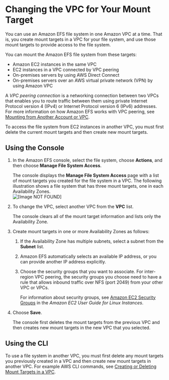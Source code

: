 # Changing the VPC for Your Mount Target<a name="manage-fs-access-change-vpc"></a>

You can use an Amazon EFS file system in one Amazon VPC at a time\. That is, you create mount targets in a VPC for your file system, and use those mount targets to provide access to the file system\.

You can mount the Amazon EFS file system from these targets: 
+ Amazon EC2 instances in the same VPC
+ EC2 instances in a VPC connected by VPC peering
+ On\-premises servers by using AWS Direct Connect
+ On\-premises servers over an AWS virtual private network \(VPN\) by using Amazon VPC 

A *VPC peering connection* is a networking connection between two VPCs that enables you to route traffic between them using private Internet Protocol version 4 \(IPv4\) or Internet Protocol version 6 \(IPv6\) addresses\. For more information on how Amazon EFS works with VPC peering, see [Mounting from Another Account or VPC](manage-fs-access-vpc-peering.md)\.

To access the file system from EC2 instances in another VPC, you must first delete the current mount targets and then create new mount targets\. 

## Using the Console<a name="manage-fs-access-change-vpc-using-console"></a>

1. In the Amazon EFS console, select the file system, choose **Actions**, and then choose **Manage File System Access**\. 

   The console displays the **Manage File System Access** page with a list of mount targets you created for the file system in a VPC\. The following illustration shows a file system that has three mount targets, one in each Availability Zones\.  
![\[Image NOT FOUND\]](http://docs.aws.amazon.com/efs/latest/ug/images/manage-fs-05.png)

1. To change the VPC, select another VPC from the **VPC** list\.

   The console clears all of the mount target information and lists only the Availability Zone\. 

1. Create mount targets in one or more Availability Zones as follows:

   1. If the Availability Zone has multiple subnets, select a subnet from the **Subnet** list\.

   1. Amazon EFS automatically selects an available IP address, or you can provide another IP address explicitly\.

   1. Choose the security groups that you want to associate\. For inter\-region VPC peering, the security groups you choose need to have a rule that allows inbound traffic over NFS \(port 2049\) from your other VPC or VPCs\.

      For information about security groups, see [Amazon EC2 Security Groups](https://docs.aws.amazon.com/AWSEC2/latest/UserGuide/using-network-security.html) in the *Amazon EC2 User Guide for Linux Instances*\.

1. Choose **Save**\.

   The console first deletes the mount targets from the previous VPC and then creates new mount targets in the new VPC that you selected\. 

## Using the CLI<a name="manage-fs-access-change-vpc-using-cli"></a>

To use a file system in another VPC, you must first delete any mount targets you previously created in a VPC and then create new mount targets in another VPC\. For example AWS CLI commands, see [Creating or Deleting Mount Targets in a VPC](https://docs.aws.amazon.com/efs/latest/ug/manage-fs-access-create-delete-mount-targets.html#manage-fs-create-delete-mt-cli)\.
